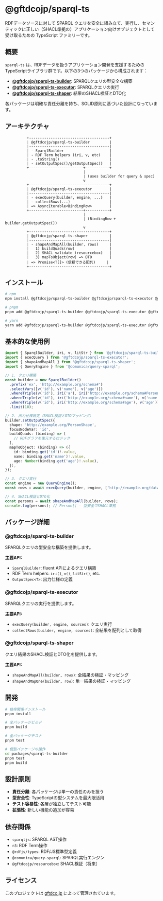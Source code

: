 # @gftdcojp/sparql-ts

RDFデータソースに対して SPARQL クエリを安全に組み立て、実行し、セマンティックに正しい（SHACL準拠の）アプリケーション向けオブジェクトとして受け取るための TypeScript ファミリーです。

## 概要

`sparql-ts` は、RDFデータを扱うアプリケーション開発を支援するためのTypeScriptライブラリ群です。以下の3つのパッケージから構成されます：

- **[@gftdcojp/sparql-ts-builder](./packages/sparql-ts-builder/)**: SPARQLクエリの型安全な構築
- **[@gftdcojp/sparql-ts-executor](./packages/sparql-ts-executor/)**: SPARQLクエリの実行
- **[@gftdcojp/sparql-ts-shaper](./packages/sparql-ts-shaper/)**: 結果のSHACL検証とDTO化

各パッケージは明確な責任分離を持ち、SOLID原則に基づいた設計になっています。

## アーキテクチャ

```
          +-------------------------------------+
          | @gftdcojp/sparql-ts-builder         |
          |-------------------------------------|
          | - SparqlBuilder                     |
          | - RDF Term helpers (iri, v, etc)    |
          | - .toString()                       |
          | - setOutputSpec()/getOutputSpec()   |
          +-------------------------+-----------+
                                    |
                                    | (uses builder for query & spec)
                                    v
          +-------------------------------------+
          | @gftdcojp/sparql-ts-executor        |
          |-------------------------------------|
          | - execQuery(builder, engine, ...)   |
          | - collectRows(...)                  |
          | => AsyncIterable<BindingRow>        |
          +-------------------------+-----------+
                                    |
                                    | (BindingRow + builder.getOutputSpec())
                                    v
          +-------------------------------------+
          | @gftdcojp/sparql-ts-shaper          |
          |-------------------------------------|
          | - shapeAndMapAll(builder, rows)     |
          |   1) buildQuads(row)                |
          |   2) SHACL validate (resourcebox)   |
          |   3) mapToObject(row) => DTO        |
          | => Promise<T[]> (信頼できる配列)     |
          +-------------------------------------+
```

## インストール

```bash
# npm
npm install @gftdcojp/sparql-ts-builder @gftdcojp/sparql-ts-executor @gftdcojp/sparql-ts-shaper

# pnpm
pnpm add @gftdcojp/sparql-ts-builder @gftdcojp/sparql-ts-executor @gftdcojp/sparql-ts-shaper

# yarn
yarn add @gftdcojp/sparql-ts-builder @gftdcojp/sparql-ts-executor @gftdcojp/sparql-ts-shaper
```

## 基本的な使用例

```typescript
import { SparqlBuilder, iri, v, litStr } from '@gftdcojp/sparql-ts-builder';
import { execQuery } from '@gftdcojp/sparql-ts-executor';
import { shapeAndMapAll } from '@gftdcojp/sparql-ts-shaper';
import { QueryEngine } from '@comunica/query-sparql';

// 1. クエリ構築
const builder = new SparqlBuilder()
  .prefix('ex', 'http://example.org/schema#')
  .selectVars([v('id'), v('name'), v('age')])
  .whereTriple(v('id'), iri('a'), iri('http://example.org/schema#Person'))
  .whereTriple(v('id'), iri('http://example.org/schema#name'), v('name'))
  .whereTriple(v('id'), iri('http://example.org/schema#age'), v('age'))
  .limit(10);

// 2. 出力仕様設定（SHACL検証とDTOマッピング）
builder.setOutputSpec({
  shape: 'http://example.org/PersonShape',
  focusNodeVar: 'id',
  buildQuads: (binding) => [
    // RDFグラフを復元するロジック
  ],
  mapToObject: (binding) => ({
    id: binding.get('id')!.value,
    name: binding.get('name')!.value,
    age: Number(binding.get('age')!.value),
  }),
});

// 3. クエリ実行
const engine = new QueryEngine();
const rows = await execQuery(builder, engine, ['http://example.org/data.ttl']);

// 4. SHACL検証とDTO化
const persons = await shapeAndMapAll(builder, rows);
console.log(persons); // Person[] - 型安全でSHACL準拠
```

## パッケージ詳細

### @gftdcojp/sparql-ts-builder

SPARQLクエリの型安全な構築を提供します。

**主要API:**
- `SparqlBuilder`: fluent APIによるクエリ構築
- RDF Term helpers: `iri()`, `v()`, `litStr()`, etc.
- `OutputSpec<T>`: 出力仕様の定義

### @gftdcojp/sparql-ts-executor

SPARQLクエリの実行を提供します。

**主要API:**
- `execQuery(builder, engine, sources)`: クエリ実行
- `collectRows(builder, engine, sources)`: 全結果を配列として取得

### @gftdcojp/sparql-ts-shaper

クエリ結果のSHACL検証とDTO化を提供します。

**主要API:**
- `shapeAndMapAll(builder, rows)`: 全結果の検証・マッピング
- `shapeAndMapOne(builder, row)`: 単一結果の検証・マッピング

## 開発

```bash
# 依存関係インストール
pnpm install

# 全パッケージビルド
pnpm build

# 全パッケージテスト
pnpm test

# 個別パッケージの操作
cd packages/sparql-ts-builder
pnpm test
pnpm build
```

## 設計原則

- **責任分離**: 各パッケージは単一の責任のみを担う
- **型安全性**: TypeScriptの型システムを最大限活用
- **テスト容易性**: 各層が独立してテスト可能
- **拡張性**: 新しい機能の追加が容易

## 依存関係

- `sparqljs`: SPARQL AST操作
- `n3`: RDF Term操作
- `@rdfjs/types`: RDF/JS標準型定義
- `@comunica/query-sparql`: SPARQL実行エンジン
- `@gftdcojp/resourcebox`: SHACL検証（将来）

## ライセンス

このプロジェクトは [gftdco.jp](https://gftdco.jp) によって管理されています。
